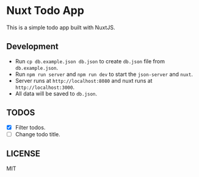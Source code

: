 # Nuxt Todo App

This is a simple todo app built with NuxtJS.

## Development

- Run `cp db.example.json db.json` to create `db.json` file from `db.example.json`.
- Run `npm run server` and `npm run dev` to start the `json-server` and `nuxt`.
- Server runs at `http://localhost:8080` and nuxt runs at `http://localhost:3000`.
- All data will be saved to `db.json`.

## TODOS

- [x] Filter todos.
- [ ] Change todo title.

## LICENSE

MIT
